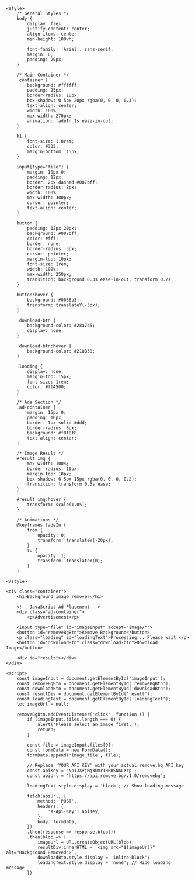 <!DOCTYPE html>
<html lang="en">
<head>
    <meta charset="UTF-8">
    <meta name="viewport" content="width=device-width, initial-scale=1.0">
    <title>Background Remover</title>

    <style>
        /* General Styles */
        body {
            display: flex;
            justify-content: center;
            align-items: center;
            min-height: 100vh;
            
            font-family: 'Arial', sans-serif;
            margin: 0;
            padding: 20px;
        }

        /* Main Container */
        .container {
            background: #ffffff;
            padding: 25px;
            border-radius: 10px;
            box-shadow: 0 5px 20px rgba(0, 0, 0, 0.3);
            text-align: center;
            width: 100%;
            max-width: 270px;
            animation: fadeIn 1s ease-in-out;
        }

        h1 {
            font-size: 1.8rem;
            color: #333;
            margin-bottom: 15px;
        }

        input[type="file"] {
            margin: 10px 0;
            padding: 12px;
            border: 2px dashed #007bff;
            border-radius: 8px;
            width: 100%;
            max-width: 300px;
            cursor: pointer;
            text-align: center;
        }

        button {
            padding: 12px 20px;
            background: #007bff;
            color: #fff;
            border: none;
            border-radius: 5px;
            cursor: pointer;
            margin-top: 10px;
            font-size: 1rem;
            width: 100%;
            max-width: 250px;
            transition: background 0.3s ease-in-out, transform 0.2s;
        }

        button:hover {
            background: #0056b3;
            transform: translateY(-3px);
        }

        .download-btn {
            background-color: #28a745;
            display: none;
        }

        .download-btn:hover {
            background-color: #218838;
        }

        .loading {
            display: none;
            margin-top: 15px;
            font-size: 1rem;
            color: #ff4500;
        }

        /* Ads Section */
        .ad-container {
            margin: 15px 0;
            padding: 10px;
            border: 1px solid #ddd;
            border-radius: 8px;
            background: #f8f8f8;
            text-align: center;
        }

        /* Image Result */
        #result img {
            max-width: 100%;
            border-radius: 10px;
            margin-top: 10px;
            box-shadow: 0 5px 15px rgba(0, 0, 0, 0.2);
            transition: transform 0.3s ease;
        }

        #result img:hover {
            transform: scale(1.05);
        }

        /* Animations */
        @keyframes fadeIn {
            from {
                opacity: 0;
                transform: translateY(-20px);
            }
            to {
                opacity: 1;
                transform: translateY(0);
            }
        }

    </style>
</head>
<body>

    <div class="container">
        <h1>Background image remover</h1>

        <!-- JavaScript Ad Placement -->
        <div class="ad-container">
            <p>Advertisement</p>
            
</div>

        <input type="file" id="imageInput" accept="image/*">
        <button id="removeBgBtn">Remove Background</button>
        <p class="loading" id="loadingText">Processing... Please wait.</p>
        <button id="downloadBtn" class="download-btn">Download Image</button>

        <div id="result"></div>
    </div>

    <script>
        const imageInput = document.getElementById('imageInput');
        const removeBgBtn = document.getElementById('removeBgBtn');
        const downloadBtn = document.getElementById('downloadBtn');
        const resultDiv = document.getElementById('result');
        const loadingText = document.getElementById('loadingText');
        let imageUrl = null;

        removeBgBtn.addEventListener('click', function () {
            if (imageInput.files.length === 0) {
                alert('Please select an image first.');
                return;
            }

            const file = imageInput.files[0];
            const formData = new FormData();
            formData.append('image_file', file);

            // Replace 'YOUR_API_KEY' with your actual remove.bg API key
            const apiKey = 'Np1JXvjMg3UmrTHBBSNALXrp';
            const apiUrl = 'https://api.remove.bg/v1.0/removebg';

            loadingText.style.display = 'block'; // Show loading message

            fetch(apiUrl, {
                method: 'POST',
                headers: {
                    'X-Api-Key': apiKey,
                },
                body: formData,
            })
            .then(response => response.blob())
            .then(blob => {
                imageUrl = URL.createObjectURL(blob);
                resultDiv.innerHTML = `<img src="${imageUrl}" alt="Background Removed">`;
                downloadBtn.style.display = 'inline-block';
                loadingText.style.display = 'none'; // Hide loading message
            })
       
